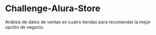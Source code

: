 # Challenge-Alura-Store
Análisis de datos de ventas en cuatro tiendas para recomendar la mejor opción de negocio.
